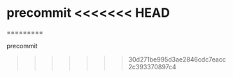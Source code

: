 precommit
<<<<<<< HEAD
=======
=========

precommit
>>>>>>> 30d271be995d3ae2846cdc7eacc2c393370897c4
